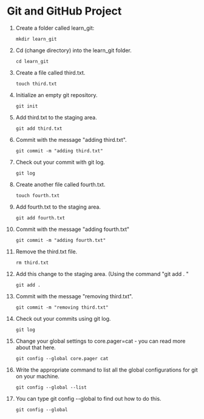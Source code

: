 # Git and GitHub Project

1.  Create a folder called learn_git:

        mkdir learn_git

2.  Cd (change directory) into the learn_git folder.

        cd learn_git

3.  Create a file called third.txt.

        touch third.txt

4.  Initialize an empty git repository.

        git init

5.  Add third.txt to the staging area.

        git add third.txt

6.  Commit with the message "adding third.txt".

        git commit -m "adding third.txt"

7.  Check out your commit with git log.

        git log

8.  Create another file called fourth.txt.

        touch fourth.txt

9.  Add fourth.txt to the staging area.

        git add fourth.txt

10. Commit with the message "adding fourth.txt"

        git commit -m "adding fourth.txt"

11. Remove the third.txt file.

        rm third.txt

12. Add this change to the staging area. (Using the command "git add . "

        git add .

13. Commit with the message "removing third.txt".

        git commit -m "removing third.txt"

14. Check out your commits using git log.

        git log

15. Change your global settings to core.pager=cat - you can read more about that here.

        git config --global core.pager cat

16. Write the appropriate command to list all the global configurations for git on your machine.

        git config --global --list

17. You can type git config --global to find out how to do this.

        git config --global
